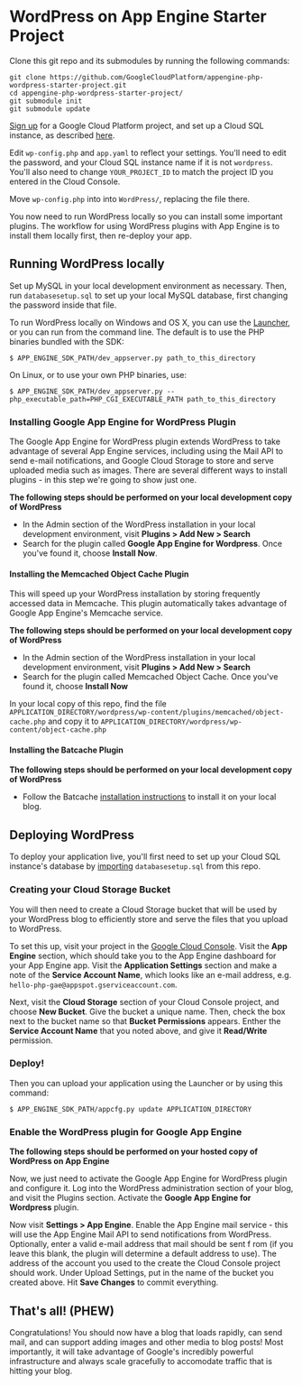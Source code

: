 # WordPress on App Engine Starter Project

Clone this git repo and its submodules by running the following commands:
   
    git clone https://github.com/GoogleCloudPlatform/appengine-php-wordpress-starter-project.git
    cd appengine-php-wordpress-starter-project/
    git submodule init
    git submodule update

[Sign up](http://cloud.google.com/console) for a Google Cloud Platform project, and
set up a Cloud SQL instance, as described [here](https://developers.google.com/cloud-sql/docs/instances).

Edit `wp-config.php` and `app.yaml` to reflect your settings.
You'll need to edit the password, and your Cloud SQL instance name if it is not `wordpress`. 
You'll also need to change `YOUR_PROJECT_ID` to match the project ID you entered in the Cloud Console.

Move `wp-config.php` into into `WordPress/`, replacing the file there.

You now need to run WordPress locally so you can install some important plugins. The workflow for using
WordPress plugins with App Engine is to install them locally first, then re-deploy your app.

## Running WordPress locally

Set up MySQL in your local development environment as necessary. 
Then, run `databasesetup.sql` to set up your local MySQL database, first changing the password inside that file.

To run WordPress locally on Windows and OS X, you can use the 
[Launcher](https://developers.google.com/appengine/downloads#Google_App_Engine_SDK_for_PHP), 
or you can run from the command line. The default is to use the PHP binaries bundled with the SDK:

    $ APP_ENGINE_SDK_PATH/dev_appserver.py path_to_this_directory

On Linux, or to use your own PHP binaries, use:

    $ APP_ENGINE_SDK_PATH/dev_appserver.py --php_executable_path=PHP_CGI_EXECUTABLE_PATH path_to_this_directory
    
### Installing Google App Engine for WordPress Plugin

The Google App Engine for WordPress plugin extends WordPress to take advantage of several App Engine services,
including using the Mail API to send e-mail notifications, and Google Cloud Storage to store and serve uploaded
media such as images. There are several different ways to install plugins - in this step we're going to show just one.

**The following steps should be performed on your local development copy of WordPress**

*   In the Admin section of the WordPress installation in your local development environment, visit **Plugins > Add New > Search**
*   Search for the plugin called **Google App Engine for Wordpress**. Once you've found it, choose **Install Now**.

#### Installing the Memcached Object Cache Plugin

This will speed up your WordPress installation by storing frequently accessed data in Memcache.
This plugin automatically takes advantage of Google App Engine's Memcache service.

**The following steps should be performed on your local development copy of WordPress**

*   In the Admin section of the WordPress installation in your local development environment, visit **Plugins > Add New > Search**
*   Search for the plugin called Memcached Object Cache. Once you've found it, choose **Install Now**

In your local copy of this repo, find the file 
`APPLICATION_DIRECTORY/wordpress/wp-content/plugins/memcached/object-cache.php` and copy it to `APPLICATION_DIRECTORY/wordpress/wp-content/object-cache.php`

#### Installing the Batcache Plugin

**The following steps should be performed on your local development copy of WordPress**

*   Follow the Batcache [installation instructions](http://wordpress.org/plugins/batcache/installation) to install it on your local blog.
    
## Deploying WordPress

To deploy your application live, you'll first need to set up your Cloud SQL instance's 
database by [importing](https://developers.google.com/cloud-sql/docs/import_export)
`databasesetup.sql` from this repo. 

### Creating your Cloud Storage Bucket

You will then need to create a Cloud Storage bucket that will be used by your WordPress blog to efficiently 
store and serve the files that you upload to WordPress.

To set this up, visit your project in the [Google Cloud Console](http://cloud.google.com/console). 
Visit the **App Engine** section, which should take you to the App Engine dashboard for your App Engine app. 
Visit the **Application Settings** section and make a note of the **Service Account Name**, which looks like an 
e-mail address, e.g. `hello-php-gae@appspot.gserviceaccount.com`.

Next, visit the **Cloud Storage** section of your Cloud Console project, and choose **New Bucket**. 
Give the bucket a unique name. Then, check the box next to the  bucket name so that **Bucket Permissions**
appears. Enther the **Service Account Name** that you noted above, and give it **Read/Write** permission.

### Deploy!

Then you can upload your application using the Launcher or by using this command:

    $ APP_ENGINE_SDK_PATH/appcfg.py update APPLICATION_DIRECTORY

### Enable the WordPress plugin for Google App Engine

**The following steps should be performed on your hosted copy of WordPress on App Engine**

Now, we just need to activate the Google App Engine for WordPress plugin and configure it. Log into the WordPress 
administration section of your blog, and visit the Plugins section. Activate the **Google App Engine for Wordpress** 
plugin.

Now visit **Settings > App Engine**. Enable the App Engine mail service - this will use the App Engine Mail 
API to send notifications from WordPress. Optionally, enter a valid e-mail address that mail should be sent f
rom (if you leave this blank, the plugin will determine a default address to use). The address of the account 
you used to the create the Cloud Console project should work. Under Upload Settings, put in the name of the 
bucket you created above. Hit **Save Changes** to commit everything.

## That's all! (PHEW)

Congratulations! You should now have a blog that loads rapidly, can send mail, and can support 
adding images and other media to blog posts! Most importantly, it will take advantage of Google's incredibly
powerful infrastructure and always scale gracefully to accomodate traffic that is hitting your blog.
